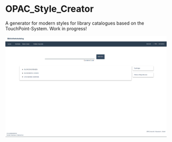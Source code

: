 # OPAC_Style_Creator
A generator for modern styles for library catalogues based on the TouchPoint-System. Work in progress!

![OPAC Preview?](https://github.com/LuisMossburger/OPAC_Style_Creator/blob/master/OPAC.png)
